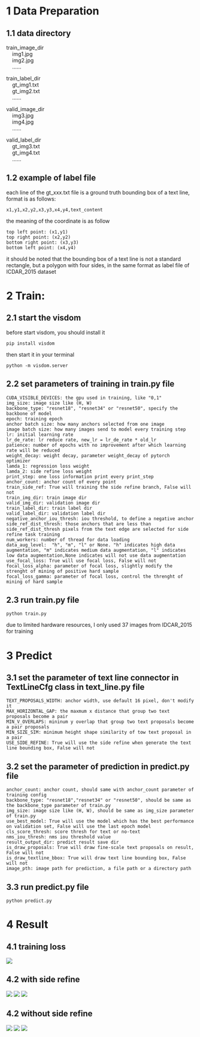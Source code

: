 # 1 Data Preparation  
## 1.1 data directory  
train_image_dir  
&nbsp;&nbsp;&nbsp;&nbsp;img1.jpg  
&nbsp;&nbsp;&nbsp;&nbsp;img2.jpg  
&nbsp;&nbsp;&nbsp;&nbsp;......  

train_label_dir  
&nbsp;&nbsp;&nbsp;&nbsp;gt_img1.txt  
&nbsp;&nbsp;&nbsp;&nbsp;gt_img2.txt  
&nbsp;&nbsp;&nbsp;&nbsp;......  

valid_image_dir  
&nbsp;&nbsp;&nbsp;&nbsp;img3.jpg  
&nbsp;&nbsp;&nbsp;&nbsp;img4.jpg  
&nbsp;&nbsp;&nbsp;&nbsp;......  

valid_label_dir  
&nbsp;&nbsp;&nbsp;&nbsp;gt_img3.txt  
&nbsp;&nbsp;&nbsp;&nbsp;gt_img4.txt  
&nbsp;&nbsp;&nbsp;&nbsp;...... 

## 1.2 example of label file  
each line of the gt_xxx.txt file is a ground truth bounding box of a text line, format is as follows:  
```
x1,y1,x2,y2,x3,y3,x4,y4,text_content
```
the meaning of the coordinate is as follow
```
top left point: (x1,y1)
top right point: (x2,y2)
bottom right point: (x3,y3)
bottom left point: (x4,y4)
```
it should be noted that the bounding box of a text line is not a standard rectangle, but a polygon with four sides, in the same format as label file of ICDAR_2015 dataset  
# 2 Train:
## 2.1 start the visdom  
before start visdom, you should install it
```
pip install visdom
```
then start it in your terminal
```
python -m visdom.server
```

## 2.2 set parameters of training in train.py file  
    CUDA_VISIBLE_DEVICES: the gpu used in training, like "0,1"  
    img_size: image size like (H, W)  
    backbone_type: "resnet18", "resnet34" or "resnet50", specify the backbone of model  
    epoch: training epoch  
    anchor batch size: how many anchors selected from one image  
    image batch size: how many images send to model every training step  
    lr: initial learning rate  
    lr_de_rate: lr reduce rate, new_lr = lr_de_rate * old_lr  
    patience: number of epochs with no improvement after which learning rate will be reduced  
    weight_decay: weight decay, parameter weight_decay of pytorch optimizer  
    lamda_1: regression loss weight  
    lamda_2: side refine loss weight  
    print_step: one loss information print every print_step  
    anchor_count: anchor count of every point  
    train_side_ref: True will training the side refine branch, False will not  
    train_img_dir: train image dir  
    valid_img_dir: validation image dir  
    train_label_dir: train label dir  
    valid_label_dir: validation label dir  
    negative_anchor_iou_thresh: iou threshold, to define a negative anchor  
    side_ref_dist_thresh: those anchors that are less than side_ref_dist_thresh pixels from the text edge are selected for side refine task training  
    num_workers: number of thread for data loading  
    data_aug_level:  "h", "m", "l" or None. "h" indicates high data augmentation, "m" indicates medium data augmentation, "l" indicates low data augmentation,None indicates will not use data augmentation  
    use_focal_loss: True will use focal loss, False will not  
    focal_loss_alpha: parameter of focal loss, slightly modify the strenght of mining of positive hard sample  
    focal_loss_gamma: parameter of focal loss, control the threnght of mining of hard sample  
    
## 2.3 run train.py file
```
python train.py
```
due to limited hardware resources, I only used 37 images from IDCAR_2015 for training

# 3 Predict  
## 3.1 set the parameter of text line connector in TextLineCfg class in text_line.py file  
    TEXT_PROPOSALS_WIDTH: anchor width, use default 16 pixel, don't modify it  
    MAX_HORIZONTAL_GAP: the maxmum x distance that group two text proposals become a pair  
    MIN_V_OVERLAPS: mininum y overlap that group two text proposals become a pair proposals  
    MIN_SIZE_SIM: minimum height shape similarity of tow text proposal in a pair  
    USE_SIDE_REFINE: True will use the side refine when generate the text line bounding box, False will not  
## 3.2 set the parameter of prediction in predict.py file  
    anchor_count: anchor count, should same with anchor_count parameter of training config  
    backbone_type: "resnet18","resnet34" or "resnet50", should be same as the backbone_type parameter of train.py  
    img_size: image size like (H, W), should be same as img_size parameter of train.py  
    use_best_model: True will use the model which has the best performance on validation set, False will use the last epoch model  
    cls_score_thresh: score thresh for text or no-text  
    nms_iou_thresh: nms iou threshold value  
    result_output_dir: predict result save dir  
    is_draw_proposals: True will draw fine-scale text proposals on result, False will not  
    is_draw_textline_bbox: True will draw text line bounding box, False will not  
    image_pth: image path for prediction, a file path or a directory path  
## 3.3 run predict.py file  
```
python predict.py
```

# 4 Result  
## 4.1 training loss  
<img src="Selection_045.png" />  

## 4.2 with side refine  
<p float="left">
  <img src="result_with_side_refine/0.png" />
  <img src="result_with_side_refine/1.png" /> 
  <img src="result_with_side_refine/23.png" />
</p>  

## 4.2 without side refine  
<p float="left">
  <img src="result_without_side_refine/0.png" />
  <img src="result_without_side_refine/1.png" /> 
  <img src="result_without_side_refine/23.png" />
</p>
